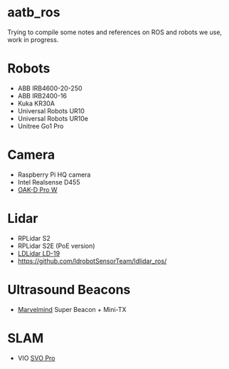 # aatb_ros
Trying to compile some notes and references on ROS and robots we use, work in progress.

# Robots
- ABB IRB4600-20-250
- ABB IRB2400-16
- Kuka KR30A
- Universal Robots UR10
- Universal Robots UR10e
- Unitree Go1 Pro

# Camera
- Raspberry Pi HQ camera
- Intel Realsense D455
- [OAK-D Pro W](devices/oak-d-pro-w.md)

# Lidar
- RPLidar S2
- RPLidar S2E (PoE version)
- [LDLidar LD-19](https://www.waveshare.com/wiki/DTOF_LIDAR_LD19)
- https://github.com/ldrobotSensorTeam/ldlidar_ros/

# Ultrasound Beacons
- [Marvelmind](https://marvelmind.com/) Super Beacon + Mini-TX

# SLAM
- VIO [SVO Pro](ros/svo.md)
